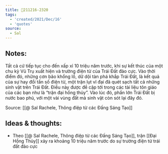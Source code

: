 ```yaml
---
title: 💬211216-2320
tags:
  - 'created/2021/Dec/16'
  - 'quotes'
source:
  - Sal
---
```


## Notes:
Tất cả cứ tiếp tục cho đến xấp xỉ 10 triệu năm trước, khi sự kết thúc của một chu kỳ Vũ Trụ xuất hiện và trường điện từ của Trái Đất đảo cực. Vào thời điểm đó, những cơn bão khổng lồ, dữ dội tàn phá khắp Trái Đất, là kết quả của sự hay đổi tần số điện từ, một trận lụt vĩ đại đã quét sạch tất cả những sinh vật trên Trái Đất. Điều này được đề cập tới trong các tài liệu tôn giáo của các bạn như là “trận đại hồng thủy”. Vào lúc đó, phần lớn Trái Đất bị nước bao phủ, với một vài vùng đất mà sinh vật còn sót lại đây đó.

Source: [[@ Sal Rachele, Thông điệp từ các Đấng Sáng Tạo]]

## Ideas & thoughts:
- Theo [[@ Sal Rachele, Thông điệp từ các Đấng Sáng Tạo]], trận [[Đại Hồng Thủy]] xảy ra khoảng 10 triệu năm trước do sự trường điện từ trái đất đảo cực
